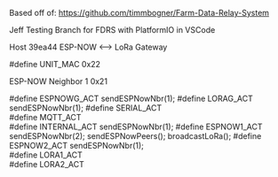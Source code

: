 Based off of: https://github.com/timmbogner/Farm-Data-Relay-System


Jeff Testing Branch for FDRS with PlatformIO in VSCode

Host 39ea44
ESP-NOW <--> LoRa Gateway

#define UNIT_MAC           0x22

ESP-NOW Neighbor 1 0x21

#define ESPNOWG_ACT    sendESPNowNbr(1);
#define LORAG_ACT      sendESPNowNbr(1);
#define SERIAL_ACT     
#define MQTT_ACT          
#define INTERNAL_ACT   sendESPNowNbr(1);
#define ESPNOW1_ACT    sendESPNowNbr(2); sendESPNowPeers(); broadcastLoRa();
#define ESPNOW2_ACT    sendESPNowNbr(1);                
#define LORA1_ACT      
#define LORA2_ACT 